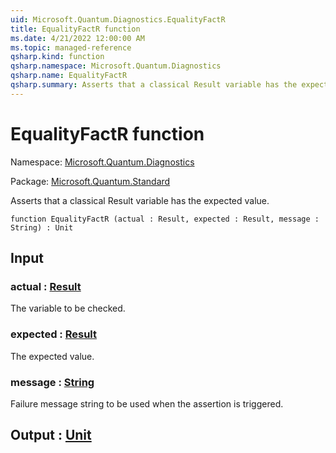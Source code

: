 ```yaml
---
uid: Microsoft.Quantum.Diagnostics.EqualityFactR
title: EqualityFactR function
ms.date: 4/21/2022 12:00:00 AM
ms.topic: managed-reference
qsharp.kind: function
qsharp.namespace: Microsoft.Quantum.Diagnostics
qsharp.name: EqualityFactR
qsharp.summary: Asserts that a classical Result variable has the expected value.
---
```


# EqualityFactR function

Namespace: [Microsoft.Quantum.Diagnostics](xref:Microsoft.Quantum.Diagnostics)

Package: [Microsoft.Quantum.Standard](https://nuget.org/packages/Microsoft.Quantum.Standard)


Asserts that a classical Result variable has the expected value.

```qsharp
function EqualityFactR (actual : Result, expected : Result, message : String) : Unit
```


## Input

### actual : [Result](xref:microsoft.quantum.qsharp.valueliterals#result-literal)

The variable to be checked.


### expected : [Result](xref:microsoft.quantum.qsharp.valueliterals#result-literal)

The expected value.


### message : [String](xref:microsoft.quantum.qsharp.valueliterals#string-literals)

Failure message string to be used when the assertion is triggered.



## Output : [Unit](xref:microsoft.quantum.qsharp.valueliterals#unit-literal)

